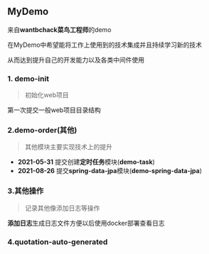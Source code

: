## MyDemo

来自**wantbchack菜鸟工程师**的demo

在MyDemo中希望能将工作上使用到的技术集成并且持续学习新的技术

从而达到提升自己的开发能力以及各类中间件使用


### 1. demo-init
>初始化web项目

第一次提交一般web项目目录结构
 
 ### 2.demo-order(其他)
 
 >其他模块主要实现技术上的提升
 
 * **2021-05-31** 提交创建**定时任务**模块(**demo-task**)
 * **2021-08-26** 提交**spring-data-jpa**模块(**demo-spring-data-jpa**)
  
 
  ### 3.其他操作
  > 记录其他像添加日志等操作
  
  **添加日志**生成日志文件方便以后使用docker部署查看日志


### 4.quotation-auto-generated

 
 
 
